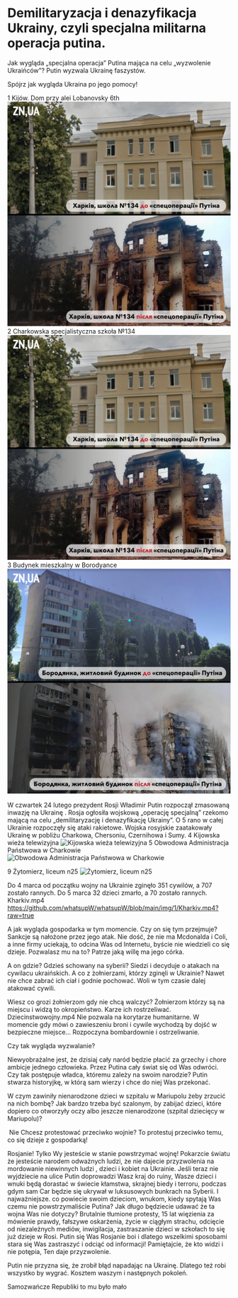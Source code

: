# Demilitaryzacja i denazyfikacja Ukrainy, czyli specjalna militarna operacja putina.

Jak wygląda „specjalna operacja” Putina mająca na celu „wyzwolenie Ukraińców”?
Putin wyzwala Ukrainę faszystów.

Spójrz jak wygląda Ukraina po jego pomocy!

1 Kijów. Dom przy alei Lobanovsky 6th
![Charkowska specjalistyczna szkoła №134](https://github.com/whatsupW/whatsupW/blob/main/img/1/2%20Charkowska%20specjalistyczna%20szko%C5%82a%20%E2%84%96134.png?raw=true)
2 Charkowska specjalistyczna szkoła №134
![2 Charkowska specjalistyczna szkoła №134](https://github.com/whatsupW/whatsupW/blob/main/img/1/2%20Charkowska%20specjalistyczna%20szko%C5%82a%20%E2%84%96134.png)
3 Budynek mieszkalny w Borodyance
![3 Budynek mieszkalny w Borodyance](https://github.com/whatsupW/whatsupW/blob/main/img/1/3%20Budynek%20mieszkalny%20w%20Borodyance.png?raw=true)

W czwartek 24 lutego prezydent Rosji Władimir Putin rozpoczął zmasowaną inwazję na Ukrainę . Rosja ogłosiła wojskową „operację specjalną” rzekomo mającą na celu „demilitaryzację i denazyfikację Ukrainy”. O 5 rano w całej Ukrainie rozpoczęły się ataki rakietowe. Wojska rosyjskie zaatakowały Ukrainę w pobliżu Charkowa, Chersoniu, Czernihowa i Sumy. 
4 Kijowska wieża telewizyjna
![Kijowska wieża telewizyjna](https://github.com/whatsupW/whatsupW/blob/main/img/1/4%20Kijowska%20wie%C5%BCa%20telewizyjna.png?raw=true)
5 Obwodowa Administracja Państwowa w Charkowie
![Obwodowa Administracja Państwowa w Charkowie](https://github.com/whatsupW/whatsupW/blob/main/img/1/5%20Obwodowa%20Administracja%20Pa%C5%84stwowa%20w%20Charkowie.png?raw=true)

9 Żytomierz, liceum n25
![Żytomierz, liceum n25](https://github.com/whatsupW/whatsupW/blob/main/img/1/4%20Kijowska%20wie%C5%BCa%20telewizyjna.png?raw=true)

Do 4 marca od początku wojny na Ukrainie zginęło 351 cywilów, a 707 zostało rannych. Do 5 marca  32 dzieci zmarło, a 70 zostało rannych. 
Kharkiv.mp4
https://github.com/whatsupW/whatsupW/blob/main/img/1/Kharkiv.mp4?raw=true
![]()

A jak wygląda gospodarka w tym momencie. Czy on się tym przejmuje? Sankcje są nałożone przez jego atak.
Nie dość, że nie ma Mcdonalda i Coli, a inne firmy uciekają, to odcina Was od Internetu, byście nie wiedzieli co się dzieje. Pozwalasz mu na to?
Patrze jaką willę ma jego córka.

A on gdzie? Gdzieś schowany na syberii? Siedzi i decyduje o atakach na cywilacu ukraińskich.
A co z żołnierzami, którzy zginęli w Ukrainie? Nawet nie chce zabrać ich ciał i godnie pochować. Woli w tym czasie dalej atakować cywili. 

Wiesz co grozi żołnierzom gdy nie chcą walczyć? Żołnierzom którzy są na miejscu i widzą to okropieństwo. Karze ich rostrzeliwać.
Dziecinstwowojny.mp4
Nie pozwala na korytarze humanitarne. W momencie gdy mówi o zawieszeniu broni i cywile wychodzą by dojść w bezpieczne miejsce... Rozpoczyna bombardownie i ostrzeliwanie.

Czy tak wygląda wyzwalanie?

Niewyobrażalne jest, że dzisiaj cały naród będzie płacić za grzechy i chore ambicje jednego człowieka. Przez Putina cały świat się od Was odwróci. Czy tak postępuje władca, któremu zależy na swoim narodzie? 
Putin stwarza historyjkę, w którą sam wierzy i chce do niej Was przekonać. 

W czym zawiniły nienarodzone dzieci w szpitalu w Mariupolu żeby zrzucić na nich bombę? Jak bardzo trzeba być szalonym, by zabijać dzieci, które dopiero co otworzyły oczy albo jeszcze nienarodzone (szpital dziecięcy w Mariupolu)?

![]()
Nie Chcesz protestować przeciwko wojnie? To protestuj przeciwko temu, co się dzieje z gospodarką!

Rosjanie! Tylko Wy jesteście w stanie powstrzymać wojnę! 
Pokarzcie światu że jesteście narodem odważnych ludzi, że nie dajecie przyzwolenia na mordowanie niewinnych ludzi , dzieci i kobiet na Ukrainie. Jeśli teraz nie wyjdziecie na ulice Putin doprowadzi Wasz kraj do ruiny, Wasze dzieci i wnuki będą dorastać w świecie kłamstwa, skrajnej biedy i terroru, podczas gdym sam Car będzie się ukrywał w luksusowych bunkrach na Syberii. 
I najważniejsze. co powiecie swoim dzieciom, wnukom, kiedy spytają Was czemu nie powstrzymaliście Putina? 
Jak długo będziecie udawać że ta wojna Was nie dotyczy?  Brutalnie tłumione protesty, 15 lat więzienia za mówienie prawdy, fałszywe oskarżenia, życie w ciągłym strachu, odcięcie od niezależnych mediów, inwigilacja, zastraszanie dzieci w szkołach to się już dzieje w Rosi. 
Putin się Was Rosjanie boi i dlatego wszelkimi sposobami stara się Was zastraszyć i odciąć od informacji! 
Pamiętajcie, że kto widzi i nie potępia, Ten daje przyzwolenie.  


Putin nie przyzna się, że zrobił błąd napadając na Ukrainę. Dlatego też robi wszystko by wygrać. Kosztem waszym i następnych pokoleń.

Samozwańcze Republiki to mu było mało

